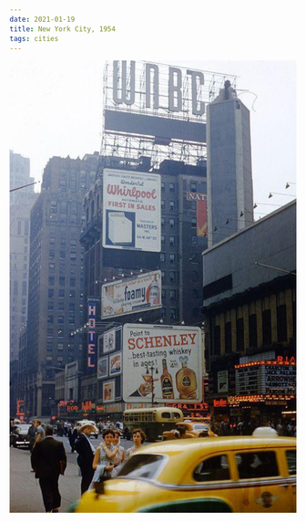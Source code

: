 ```yaml
---
date: 2021-01-19
title: New York City, 1954
tags: cities
---
```


![nyc15](https://raw.githubusercontent.com/muneer78/muneer78.github.io/master/images/nyc15.jpeg)



